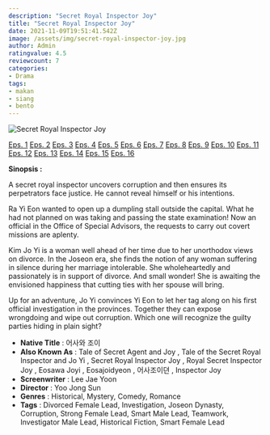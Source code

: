 ```yaml
---
description: "Secret Royal Inspector Joy"
title: "Secret Royal Inspector Joy"
date: 2021-11-09T19:51:41.542Z
image: /assets/img/secret-royal-inspector-joy.jpg
author: Admin
ratingvalue: 4.5
reviewcount: 7
categories:
- Drama
tags:
- makan
- siang
- bento
---
```


![Secret Royal Inspector Joy](/assets/img/secret-royal-inspector-joy.jpg)

[Eps. 1](/video/secret-royal-inspector-joy-eps-1)
[Eps. 2](/video/secret-royal-inspector-joy-eps-2)
[Eps. 3](/video/secret-royal-inspector-joy-eps-3)
[Eps. 4](/video/secret-royal-inspector-joy-eps-4)
[Eps. 5](/video/secret-royal-inspector-joy-eps-5)
[Eps. 6](/video/secret-royal-inspector-joy-eps-6)
[Eps. 7](/video/secret-royal-inspector-joy-eps-7)
[Eps. 8](/video/secret-royal-inspector-joy-eps-8)
[Eps. 9](/video/secret-royal-inspector-joy-eps-9)
[Eps. 10](/video/secret-royal-inspector-joy-eps-10)
[Eps. 11](/video/secret-royal-inspector-joy-eps-11)
[Eps. 12](/video/secret-royal-inspector-joy-eps-12)
[Eps. 13](/video/secret-royal-inspector-joy-eps-13)
[Eps. 14](/video/secret-royal-inspector-joy-eps-14)
[Eps. 15](/video/secret-royal-inspector-joy-eps-15)
[Eps. 16](/video/secret-royal-inspector-joy-eps-16)

**Sinopsis :**

A secret royal inspector uncovers corruption and then ensures its perpetrators face justice. He cannot reveal himself or his intentions.

Ra Yi Eon wanted to open up a dumpling stall outside the capital. What he had not planned on was taking and passing the state examination! Now an official in the Office of Special Advisors, the requests to carry out covert missions are aplenty. 

Kim Jo Yi is a woman well ahead of her time due to her unorthodox views on divorce. In the Joseon era, she finds the notion of any woman suffering in silence during her marriage intolerable. She wholeheartedly and passionately is in support of divorce. And small wonder! She is awaiting the envisioned happiness that cutting ties with her spouse will bring. 

Up for an adventure, Jo Yi convinces Yi Eon to let her tag along on his first official investigation in the provinces. Together they can expose wrongdoing and wipe out corruption. Which one will recognize the guilty parties hiding in plain sight? 

- **Native Title** : 어사와 조이
- **Also Known As** : Tale of Secret Agent and Joy , Tale of the Secret Royal Inspector and Jo Yi , Secret Royal Inspector Joy , Royal Secret Inspector Joy , Eosawa Joyi , Eosajoidyeon , 어사조이뎐 , Inspector Joy
- **Screenwriter** : Lee Jae Yoon
- **Director** : Yoo Jong Sun
- **Genres** : Historical, Mystery, Comedy, Romance
- **Tags** : Divorced Female Lead, Investigation, Joseon Dynasty, Corruption, Strong Female Lead, Smart Male Lead, Teamwork, Investigator Male Lead, Historical Fiction, Smart Female Lead